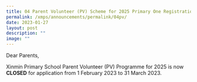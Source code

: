 ```yaml
---
title: 04 Parent Volunteer (PV) Scheme for 2025 Primary One Registration Exercise
permalink: /xmps/announcements/permalink/04pv/
date: 2023-01-27
layout: post
description: ""
image: ""
---
```

Dear Parents,

Xinmin Primary School Parent Volunteer (PV) Programme for 2025 is now **CLOSED** for application from 1 February 2023 to 31 March 2023.

